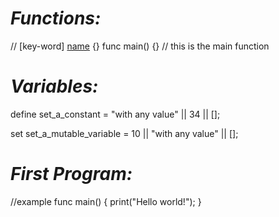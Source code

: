 # *Functions:*
// [key-word] [name]() {}
func main() {} // this is the main function

# *Variables:*
define set_a_constant = "with any value" || 34 || [];

set set_a_mutable_variable = 10 || "with any value" || [];

# *First Program:*
//example
func main() {
    print("Hello world!");
}
